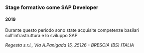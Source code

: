
### Stage formativo come SAP Developer

#### 2019

Durante questo periodo sono state acquisite competenze basilari sull'infrastruttura e lo sviluppo SAP

*Regesta s.r.l., Via A.Panigada 15, 25126 - BRESCIA (BS) ITALIA*